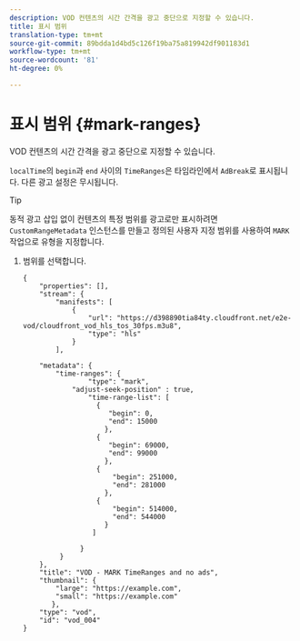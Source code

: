 ```yaml
---
description: VOD 컨텐츠의 시간 간격을 광고 중단으로 지정할 수 있습니다.
title: 표시 범위
translation-type: tm+mt
source-git-commit: 89bdda1d4bd5c126f19ba75a819942df901183d1
workflow-type: tm+mt
source-wordcount: '81'
ht-degree: 0%

---
```



# 표시 범위 {#mark-ranges}

VOD 컨텐츠의 시간 간격을 광고 중단으로 지정할 수 있습니다.

`localTime`의 `begin`과 `end` 사이의 `TimeRanges`은 타임라인에서 `AdBreak`로 표시됩니다. 다른 광고 설정은 무시됩니다.

>[!TIP]
>
>동적 광고 삽입 없이 컨텐츠의 특정 범위를 광고로만 표시하려면 `CustomRangeMetadata` 인스턴스를 만들고 정의된 사용자 지정 범위를 사용하여 `MARK` 작업으로 유형을 지정합니다.

1. 범위를 선택합니다.

   ```
   {   
       "properties": [],
       "stream": {
           "manifests": [
               {
                   "url": "https://d398890tia84ty.cloudfront.net/e2e-vod/cloudfront_vod_hls_tos_30fps.m3u8",
                   "type": "hls"
               }
           ],
   
       "metadata": {
           "time-ranges": {
                   "type": "mark",
               "adjust-seek-position" : true,   
                   "time-range-list": [
                     {
                        "begin": 0,
                        "end": 15000
                       },
                     {
                        "begin": 69000,
                        "end": 99000
                       },
                     {
                         "begin": 251000,
                         "end": 281000
                       },
                     {
                         "begin": 514000,
                         "end": 544000
                       }
                    ]
   
                 }
            }           
       },   
       "title": "VOD - MARK TimeRanges and no ads",
       "thumbnail": {
           "large": "https://example.com",
           "small": "https://example.com"
          },
       "type": "vod",
       "id": "vod_004"
   }
   ```
